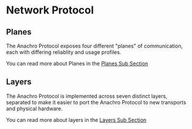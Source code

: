 # Network Protocol

## Planes

The Anachro Protocol exposes four different "planes" of communication, each with differing reliablity and usage profiles.

You can read more about Planes in the [Planes Sub Section](./planes.md)

## Layers

The Anachro Protocol is implemented across seven distinct layers, separated to make it easier to port the Anachro Protocol to new transports and physical hardware.

You can read more about layers in the [Layers Sub Section](./layers.md)
